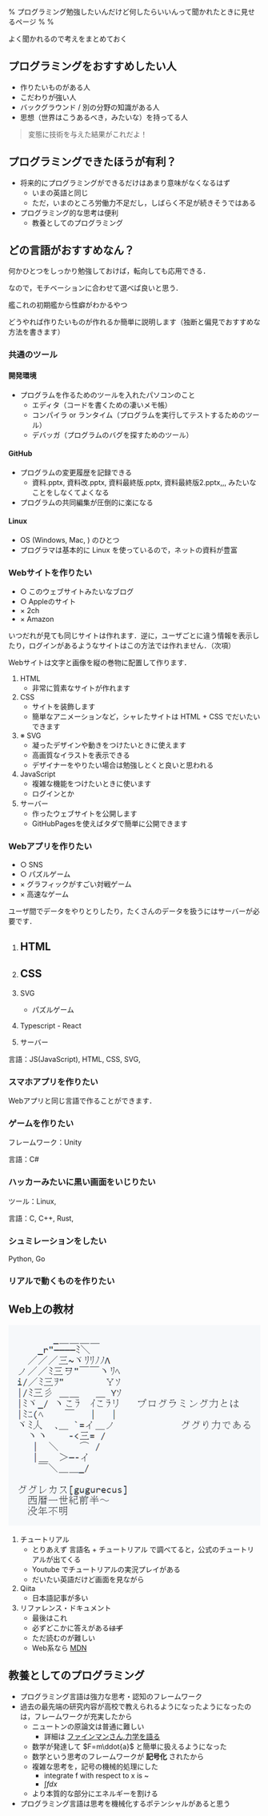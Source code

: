 % プログラミング勉強したいんだけど何したらいいんって聞かれたときに見せるページ
%
%


よく聞かれるので考えをまとめておく

## プログラミングをおすすめしたい人

- 作りたいものがある人
- こだわりが強い人
- バックグラウンド / 別の分野の知識がある人
- 思想（世界はこうあるべき，みたいな）を持ってる人

> 変態に技術を与えた結果がこれだよ！

## プログラミングできたほうが有利？

- 将来的にプログラミングができるだけはあまり意味がなくなるはず
  - いまの英語と同じ
  - ただ，いまのところ労働力不足だし，しばらく不足が続きそうではある
- プログラミング的な思考は便利
  - 教養としてのプログラミング

## どの言語がおすすめなん？

何かひとつをしっかり勉強しておけば，転向しても応用できる．

なので，モチベーションに合わせて選べば良いと思う．

艦これの初期艦から性癖がわかるやつ

どうやれば作りたいものが作れるか簡単に説明します（独断と偏見でおすすめな方法を書きます）

### 共通のツール

#### 開発環境

- プログラムを作るためのツールを入れたパソコンのこと
  - エディタ（コードを書くための凄いメモ帳）
  - コンパイラ or ランタイム（プログラムを実行してテストするためのツール）
  - デバッガ（プログラムのバグを探すためのツール）

#### GitHub

- プログラムの変更履歴を記録できる
  - 資料.pptx, 資料改.pptx, 資料最終版.pptx, 資料最終版2.pptx,,, みたいなことをしなくてよくなる
- プログラムの共同編集が圧倒的に楽になる

#### Linux

- OS (Windows, Mac, ) のひとつ
- プログラマは基本的に Linux を使っているので，ネットの資料が豊富

### Webサイトを作りたい

- ○ このウェブサイトみたいなブログ
- ○ Appleのサイト
- × 2ch
- × Amazon

いつだれが見ても同じサイトは作れます．逆に，ユーザごとに違う情報を表示したり，ログインがあるようなサイトはこの方法では作れません．（次項）

Webサイトは文字と画像を縦の巻物に配置して作ります．

1. HTML
   - 非常に質素なサイトが作れます
2. CSS
   - サイトを装飾します
   - 簡単なアニメーションなど，シャレたサイトは HTML + CSS でだいたいできます
3. ※ SVG
   - 凝ったデザインや動きをつけたいときに使えます
   - 高画質なイラストを表示できる
   - デザイナーをやりたい場合は勉強しとくと良いと思われる
4. JavaScript
   - 複雑な機能をつけたいときに使います
   - ログインとか
5. サーバー
   - 作ったウェブサイトを公開します
   - GitHubPagesを使えばタダで簡単に公開できます

### Webアプリを作りたい

- ○ SNS
- ○ パズルゲーム 
- × グラフィックがすごい対戦ゲーム
- × 高速なゲーム


ユーザ間でデータをやりとりしたり，たくさんのデータを扱うにはサーバーが必要です．



1. HTML
   - 
2. CSS
   - 
3. SVG
   - パズルゲーム
4. Typescript - React

5. サーバー 



言語：JS(JavaScript), HTML, CSS, SVG,



### スマホアプリを作りたい

Webアプリと同じ言語で作ることができます．


### ゲームを作りたい

フレームワーク：Unity

言語：C#

### ハッカーみたいに黒い画面をいじりたい

ツール：Linux, 

言語：C, C++, Rust, 

### シュミレーションをしたい

Python, Go

### リアルで動くものを作りたい


## Web上の教材

![](./gugurekas.png)

1. チュートリアル
   - とりあえず 言語名 + チュートリアル で調べてると，公式のチュートリアルが出てくる
   - Youtube でチュートリアルの実況プレイがある
   - だいたい英語だけど画面を見ながら
2. Qiita
   - 日本語記事が多い
3. リファレンス・ドキュメント
   - 最後はこれ
   - 必ずどこかに答えがある~~はず~~
   - ただ読むのが難しい
   - Web系なら [MDN](https://developer.mozilla.org/ja/)

## 教養としてのプログラミング

- プログラミング言語は強力な思考・認知のフレームワーク
- 過去の最先端の研究内容が高校で教えられるようになったようになったのは，フレームワークが充実したから
  - ニュートンの原論文は普通に難しい
    - 詳細は [ファインマンさん,力学を語る](https://www.amazon.co.jp/dp/4000059394/ref=cm_sw_r_tw_dp_044MTSR28NSYPFY0Y8B3)
  - 数学が発達して $F=m\ddot{a}$ と簡単に扱えるようになった
  - 数学という思考のフレームワークが **記号化** されたから
  - 複雑な思考を，記号の機械的処理にした
    - integrate f with respect to x is ~
    - $\int f dx$
  - より本質的な部分にエネルギーを割ける
- プログラミング言語は思考を機械化するポテンシャルがあると思う
